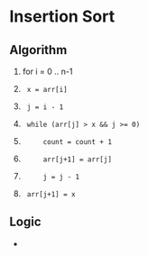 # Insertion Sort

## Algorithm
1. for i = 0 .. n-1
2. 		x = arr[i]
3. 		j = i - 1
4. 		while (arr[j] > x && j >= 0)
5.			count = count + 1
6. 			arr[j+1] = arr[j]
7. 			j = j - 1
8. 		arr[j+1] = x

## Logic

* 